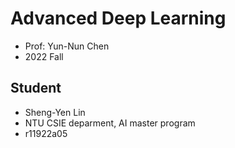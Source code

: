 # Advanced Deep Learning
- Prof: Yun-Nun Chen
- 2022 Fall

## Student
- Sheng-Yen Lin
- NTU CSIE deparment, AI master program
- r11922a05